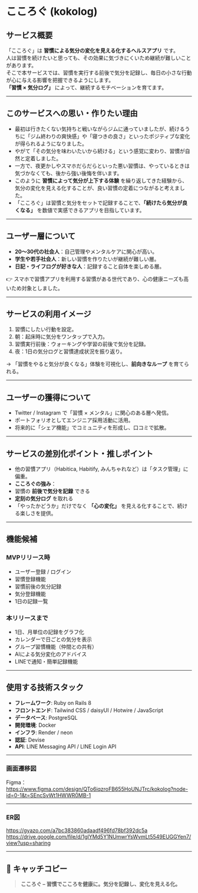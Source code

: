 # こころぐ (kokolog)

## サービス概要
「こころぐ」は **習慣による気分の変化を見える化するヘルスアプリ** です。  
人は習慣を続けたいと思っても、その効果に気づきにくいため継続が難しいことがあります。  
そこで本サービスでは、習慣を実行する前後で気分を記録し、毎日の小さな行動が心に与える影響を把握できるようにします。  
**「習慣 × 気分ログ」** によって、継続するモチベーションを育てます。  

---

## このサービスへの思い・作りたい理由
- 最初は行きたくない気持ちと戦いながらジムに通っていましたが、続けるうちに「ジム終わりの爽快感」や「寝つきの良さ」といったポジティブな変化が得られるようになりました。  
- やがて「その気分を味わいたいから続ける」という感覚に変わり、習慣が自然と定着しました。  
- 一方で、夜更かしやスマホだらだらといった悪い習慣は、やっているときは気づかなくても、後から強い後悔を伴います。  
- このように **習慣によって気分が上下する体験** を繰り返してきた経験から、気分の変化を見える化することが、良い習慣の定着につながると考えました。  
- 「こころぐ」は習慣と気分をセットで記録することで、**「続けたら気分が良くなる」** を数値で実感できるアプリを目指しています。  

---

## ユーザー層について
- **20〜30代の社会人**：自己管理やメンタルケアに関心が高い。  
- **学生や若手社会人**：新しい習慣を作りたいが継続が難しい層。  
- **日記・ライフログが好きな人**：記録すること自体を楽しめる層。  

👉 スマホで習慣アプリを利用する習慣がある世代であり、心の健康ニーズも高いため対象としました。  

---

## サービスの利用イメージ
1. 習慣にしたい行動を設定。
2. 朝：起床時に気分をワンタップで入力。  
3. 習慣実行前後：ウォーキングや学習の前後で気分を記録。  
4. 夜：1日の気分ログと習慣達成状況を振り返り。  

→ 「習慣をやると気分が良くなる」体験を可視化し、**前向きなループ** を育てられる。  

---

## ユーザーの獲得について
- Twitter / Instagram で「習慣 × メンタル」に関心のある層へ発信。  
- ポートフォリオとしてエンジニア採用活動に活用。  
- 将来的に「シェア機能」でコミュニティを形成し、口コミで拡散。  

---

## サービスの差別化ポイント・推しポイント
- 他の習慣アプリ（Habitica, Habitify, みんちゃれなど）は「タスク管理」に偏重。  
- **こころぐの強み**：  
- 習慣の **前後で気分を記録** できる  
- **定刻の気分ログ** を取れる  
- 「やったかどうか」だけでなく **「心の変化」** を見える化することで、続ける楽しさを提供。  

---

## 機能候補
### MVPリリース時
- ユーザー登録 / ログイン  
- 習慣登録機能  
- 習慣前後の気分記録
- 気分登録機能
- 1日の記録一覧

### 本リリースまで
- 1日、月単位の記録をグラフ化
- カレンダーで日ごとの気分を表示
- グループ習慣機能（仲間との共有）  
- AIによる気分変化のアドバイス  
- LINEで通知・簡単記録機能

---

## 使用する技術スタック
- **フレームワーク**: Ruby on Rails 8  
- **フロントエンド**: Tailwind CSS / daisyUI / Hotwire / JavaScript
- **データベース**: PostgreSQL  
- **開発環境**: Docker
- **インフラ**: Render / neon
- **認証**: Devise  
- **API**: LINE Messaging API / LINE Login API

---

### 画面遷移図
Figma：https://www.figma.com/design/QTo6iqzroFB655HoUNJTrc/kokolog?node-id=0-1&t=SEncSvWt1HWWR0MB-1

---

### ER図

https://gyazo.com/a7bc383860adaadf496fd78bf392dc5a
https://drive.google.com/file/d/1glYMd5Y1NUmwrYsWvmLt5549EUGGYen7/view?usp=sharing

---

## 🌟 キャッチコピー
> **こころぐ – 習慣でこころを健康に。気分を記録し、変化を見える化。**
